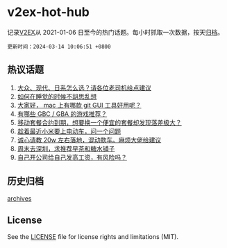 # v2ex-hot-hub

 记录[V2EX](https://www.v2ex.com/)从 2021-01-06 日至今的热门话题。每小时抓取一次数据，按天[归档](archives)。

`更新时间：2024-03-14 10:06:51 +0800`

## 热议话题

1. [大众、现代、日系怎么选？请各位老司机给点建议](https://www.v2ex.com/t/1023129)
1. [如何在睡觉的时候不胡思乱想](https://www.v2ex.com/t/1023202)
1. [大家好， mac 上有哪款 git GUI 工具好用呢？](https://www.v2ex.com/t/1023248)
1. [有哪些 GBC / GBA 的游戏推荐？](https://www.v2ex.com/t/1023142)
1. [移动套餐合约到期，想要换一个便宜的套餐却发现落差极大？](https://www.v2ex.com/t/1023116)
1. [趁着最近小米要上电动车，问一个问题](https://www.v2ex.com/t/1023245)
1. [诚心请教 20w 左右落地，混动款车。麻烦大佬给建议](https://www.v2ex.com/t/1023289)
1. [周末去深圳，求推荐早茶和糖水铺子](https://www.v2ex.com/t/1023277)
1. [自己开公司给自己发高工资，有风险吗？](https://www.v2ex.com/t/1023232)

## 历史归档

[archives](archives)

## License

See the [LICENSE](LICENSE) file for license rights and limitations (MIT).
